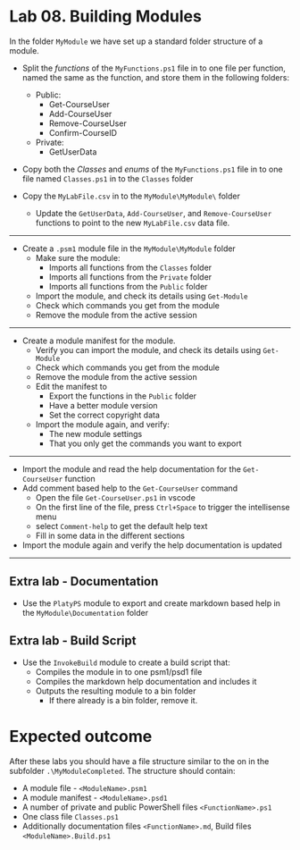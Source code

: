 # Lab 08. Building Modules

In the folder `MyModule` we have set up a standard folder structure of a module.

- Split the _functions_ of the `MyFunctions.ps1` file in to one file per function, named the same as the function, and store them in the following folders:
  - Public:
    - Get-CourseUser
    - Add-CourseUser
    - Remove-CourseUser
    - Confirm-CourseID
  - Private:
    - GetUserData
- Copy both the _Classes_ and _enums_ of the `MyFunctions.ps1` file in to one file named `Classes.ps1` in to the `Classes` folder

- Copy the `MyLabFile.csv` in to the `MyModule\MyModule\` folder
  - Update the `GetUserData`, `Add-CourseUser`, and `Remove-CourseUser` functions to point to the new `MyLabFile.csv` data file.

---

- Create a `.psm1` module file in the `MyModule\MyModule` folder
  - Make sure the module:
    - Imports all functions from the `Classes` folder
    - Imports all functions from the `Private` folder
    - Imports all functions from the `Public` folder
  - Import the module, and check its details using `Get-Module`
  - Check which commands you get from the module
  - Remove the module from the active session

---

- Create a module manifest for the module.
  - Verify you can import the module, and check its details using `Get-Module`
  - Check which commands you get from the module
  - Remove the module from the active session
  - Edit the manifest to
    - Export the functions in the `Public` folder
    - Have a better module version
    - Set the correct copyright data
  - Import the module again, and verify:
    - The new module settings
    - That you only get the commands you want to export

---

- Import the module and read the help documentation for the `Get-CourseUser` function
- Add comment based help to the `Get-CourseUser` command
  - Open the file `Get-CourseUser.ps1` in vscode
  - On the first line of the file, press `Ctrl+Space` to trigger the intellisense menu
  - select `Comment-help` to get the default help text
  - Fill in some data in the different sections
- Import the module again and verify the help documentation is updated

---

## Extra lab - Documentation

- Use the `PlatyPS` module to export and create markdown based help in the `MyModule\Documentation` folder

## Extra lab - Build Script

- Use the `InvokeBuild` module to create a build script that:
  - Compiles the module in to one psm1/psd1 file
  - Compiles the markdown help documentation and includes it
  - Outputs the resulting module to a bin folder
    - If there already is a bin folder, remove it.

# Expected outcome
 
After these labs you should have a file structure similar to the  on in the subfolder `.\MyModuleCompleted`. The structure should contain:

- A module file - `<ModuleName>.psm1`
- A module manifest -  `<ModuleName>.psd1`
- A number of private and public PowerShell files `<FunctionName>.ps1`
- One class file `Classes.ps1`
- Additionally documentation files `<FunctionName>.md`, Build files `<ModuleName>.Build.ps1`
